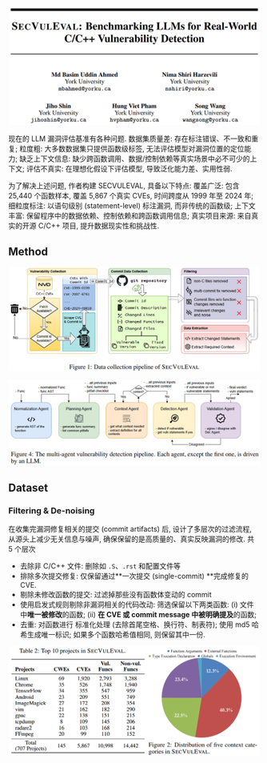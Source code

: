 ![image-20250605103824417](assets/image-20250605103824417.png)

现在的 LLM 漏洞评估基准有各种问题. 数据集质量差: 存在标注错误、不一致和重复; 粒度粗: 大多数数据集只提供函数级标签, 无法评估模型对漏洞位置的定位能力; 缺乏上下文信息: 缺少跨函数调用、数据/控制依赖等真实场景中必不可少的上下文; 评估不真实: 在理想化假设下评估模型, 导致泛化能力差、实用性弱. 

为了解决上述问题, 作者构建 SECVULEVAL, 具备以下特点: 覆盖广泛: 包含 25,440 个函数样本, 覆盖 5,867 个真实 CVEs, 时间跨度从 1999 年至 2024 年; 细粒度标注: 以语句级别 (statement-level) 标注漏洞, 而非传统的函数级; 上下文丰富: 保留程序中的数据依赖、控制依赖和跨函数调用信息; 真实项目来源: 来自真实的开源 C/C++ 项目, 提升数据现实性和挑战性. 



## Method

![image-20250606095856131](assets/image-20250606095856131.png)



![image-20250606211405198](assets/image-20250606211405198.png)



## Dataset

### Filtering & De-noising

在收集完漏洞修复相关的提交 (commit artifacts) 后, 设计了多层次的过滤流程, 从源头上减少无关信息与噪声, 确保保留的是高质量的、真实反映漏洞的修改. 共 5 个层次

+ 去除非 C/C++ 文件: 删除如 `.S`、`.rst` 和配置文件等
+ 排除多次提交修复: 仅保留通过**一次提交 (single-commit) **完成修复的 CVE. 
+ 剔除未修改函数的提交: 过滤掉那些没有函数体变动的 commit
+ 使用启发式规则剔除非漏洞相关的代码改动: 筛选保留以下两类函数: (i) 文件中**唯一被修改**的函数; (ii) **在 CVE 或 commit message 中被明确提及**的函数; 
+ 去重: 对函数进行 标准化处理 (去除首尾空格、换行符、制表符); 使用 md5 哈希生成唯一标识; 如果多个函数哈希值相同, 则保留其中一份. 



![image-20250606100026290](assets/image-20250606100026290.png)







